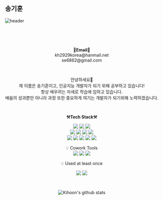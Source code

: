 ## 송기훈

![header](https://capsule-render.vercel.app/api?type=waving&color=auto&height=300&section=header&text=Kihoon's%20GitHub&fontSize=90&animation=fadeIn&fontAlignY=38&desc=%20Welcome!%20&descAlignY=51&descAlign=62)

<br>

<p align="center">
  <br><br>
  <Strong>📧Email📧</Strong><br>kh2929korea@hanmail.net
  <br>se6862@gmail.com<br>
</p>

<br>

<p align="center">
안녕하세요👐<br>
제 이름은 송기훈이고, 인공지능 개발자가 되기 위해 공부하고 있습니다!<br>
항상 배우려는 자세로 학습에 임하고 있습니다.<br>
배움의 성과뿐만 아니라 과정 또한 중요하게 여기는 개발자가 되기위해 노력하겠습니다.
</p>

<br>

<p align="center">
    <Strong>⚒️Tech Stack⚒️</Strong><br>
</p>

<p align="center" display="inline-block">
  <img src="https://img.shields.io/badge/HTML-E34F26?style=for-the-badge&logo=HTML5&logoColor=white"/>
  <img src="https://img.shields.io/badge/CSS-1572B6?style=for-the-badge&logo=CSS3&logoColor=white"/>
  <img src="https://img.shields.io/badge/Python-3766AB?style=for-the-badge&logo=Python&logoColor=white"/> <br>
  
  <img src="https://img.shields.io/badge/PyTorch-%23EE4C2C.svg?style=for-the-badge&logo=PyTorch&logoColor=white"/>
  <img src="https://img.shields.io/badge/Tensorflow-FF6F00?style=for-the-badge&logo=TensorFlow&logoColor=white"/>
  <img src="https://img.shields.io/badge/Flask-000000?style=for-the-badge&logo=flask&logoColor=white"/>
  <img src="https://img.shields.io/badge/mysql-4479A1?style=for-the-badge&logo=mysql&logoColor=white"><br>

  <img src="https://img.shields.io/badge/Google%20Colab-F9AB00?style=for-the-badge&logo=Google%20Colab&logoColor=white"/>
  <img src="https://img.shields.io/badge/AWS-232F3E?style=for-the-badge&logo=amazonaws&logoColor=white"/>
  <img src="https://img.shields.io/badge/Visual%20Studio%20Code-007ACC?style=for-the-badge&logo=Visual%20Studio%20Code&logoColor=white"/>
  <img src="https://img.shields.io/badge/Anaconda-44A833?style=for-the-badge&logo=Anaconda&logoColor=white"/>
  <img src="https://img.shields.io/badge/Git-F05032?style=for-the-badge&logo=git&logoColor=white"/> 
</p>

<p align="center" display="inline-block">
  💡 Cowork Tools <br>
  <img src="https://img.shields.io/badge/Github-000000?style=for-the-badge&logo=github&logoColor=white">
  <img src="https://img.shields.io/badge/Notion-000000?style=for-the-badge&logo=notion&logoColor=white">
  <img src="https://img.shields.io/badge/Slack-4A154B?style=for-the-badge&logo=slack&logoColor=white">
</p>
<p align="center">
  💡 Used at least once
</p>
<p align="center" display="inline-block">
  <img src="https://img.shields.io/badge/javascript-F7DF1E?style=for-the-badge&logo=javascript&logoColor=black">
  <img src="https://img.shields.io/badge/C-A8B9CC?style=for-the-badge&logo=C&logoColor=white">
</p>

<br>

<div align="center">
    
![Kihoon's github stats](https://github-readme-stats.vercel.app/api?username=Kihoon9498&show_icons=true)
    
</div>



<!--
**Kihoon9498/Kihoon9498** is a ✨ _special_ ✨ repository because its `README.md` (this file) appears on your GitHub profile.

Here are some ideas to get you started:

- 🔭 I’m currently working on ...
- 🌱 I’m currently learning ...
- 👯 I’m looking to collaborate on ...
- 🤔 I’m looking for help with ...
- 💬 Ask me about ...
- 📫 How to reach me: ...
- 😄 Pronouns: ...
- ⚡ Fun fact: ...
-->
